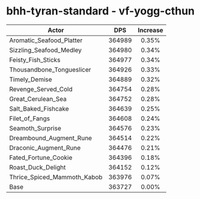 # bhh-tyran-standard - vf-yogg-cthun
| Actor | DPS | Increase |
|---|:---:|:---:|
|Aromatic_Seafood_Platter|364989|0.35%|
|Sizzling_Seafood_Medley|364980|0.34%|
|Feisty_Fish_Sticks|364977|0.34%|
|Thousandbone_Tongueslicer|364926|0.33%|
|Timely_Demise|364889|0.32%|
|Revenge_Served_Cold|364754|0.28%|
|Great_Cerulean_Sea|364752|0.28%|
|Salt_Baked_Fishcake|364639|0.25%|
|Filet_of_Fangs|364608|0.24%|
|Seamoth_Surprise|364576|0.23%|
|Dreambound_Augment_Rune|364514|0.22%|
|Draconic_Augment_Rune|364476|0.21%|
|Fated_Fortune_Cookie|364396|0.18%|
|Roast_Duck_Delight|364152|0.12%|
|Thrice_Spiced_Mammoth_Kabob|363976|0.07%|
|Base|363727|0.00%|
